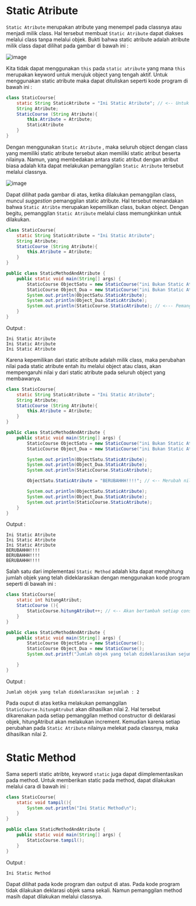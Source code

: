 # Static Atribute
`Static Atribute` merupakan atribute yang menempel pada classnya atau menjadi milik class. Hal tersebut membuat `Static Atribute` dapat diakses melalui class tanpa melalui objek. Bukti bahwa static atribute adalah atribute milik class dapat dilihat pada gambar di bawah ini : 

![image](https://user-images.githubusercontent.com/94579033/203083575-55a84318-f5e5-4962-92b7-ee54d97577e9.png)

Kita tidak dapat menggunakan `this` pada `static atribute` yang mana `this` merupakan keyword untuk merujuk object yang tengah aktif. Untuk menggunakan static atribute maka dapat dituliskan seperti kode program di bawah ini : 

``````Java
class StaticCourse{
    static String StaticAtribute = "Ini Static Atribute"; // <-- Untuk menggunakan static keyword, cukup dituliskan static di depan tipe atributnya
    String Atribute;
    StaticCourse (String Atribute){
        this.Atribute = Atribute;
        StaticAtribute 
    }
}
``````
Dengan menggunakan `Static Atribute` , maka seluruh object dengan class yang memiliki static atribute tersebut akan memiliki static atribut beserta nilainya. Namun, yang membedakan antara static atribut dengan atribut biasa adalah kita dapat melakukan pemanggilan `Static Atribute` tersebut melalui classnya. 

![image](https://user-images.githubusercontent.com/94579033/203088526-62cf0852-a245-4dc9-b8b4-1585b1f15263.png)

Dapat dilihat pada gambar di atas, ketika dilakukan pemanggilan class, muncul _suggestion_ pemanggilan static atribute. Hal tersebut menandakan bahwa `Static Atribte` merupakan kepemilikan class, bukan object. Dengan begitu, pemanggilan `Static Atribute` melalui class memungkinkan untuk dilakukan.
``````Java
class StaticCourse{
    static String StaticAtribute = "Ini Static Atribute";
    String Atribute;
    StaticCourse (String Atribute){
        this.Atribute = Atribute;
    }
}

public class StaticMethodAndAtribute {
    public static void main(String[] args) {
        StaticCourse ObjectSatu = new StaticCourse("ini Bukan Static Atribute");
        StaticCourse Object_Dua = new StaticCourse("ini Bukan Static Atribute");
        System.out.println(ObjectSatu.StaticAtribute);
        System.out.println(Object_Dua.StaticAtribute);
        System.out.println(StaticCourse.StaticAtribute); // <--- Pemanggilan Static Atribute melalui class
    }
}

``````
Output : 
``````
Ini Static Atribute
Ini Static Atribute
Ini Static Atribute
``````
Karena kepemilikan dari static atribute adalah milik class, maka perubahan nilai pada static atribute entah itu melalui object atau class, akan mempengaruhi nilai y dari static atribute pada seluruh object yang membawanya. 
``````Java
class StaticCourse{
    static String StaticAtribute = "Ini Static Atribute";
    String Atribute;
    StaticCourse (String Atribute){
        this.Atribute = Atribute;
    }
}

public class StaticMethodAndAtribute {
    public static void main(String[] args) {
        StaticCourse ObjectSatu = new StaticCourse("ini Bukan Static Atribute");
        StaticCourse Object_Dua = new StaticCourse("ini Bukan Static Atribute");

        System.out.println(ObjectSatu.StaticAtribute);
        System.out.println(Object_Dua.StaticAtribute);
        System.out.println(StaticCourse.StaticAtribute);

        ObjectSatu.StaticAtribute = "BERUBAHHH!!!!"; // <-- Merubah nilai static atribute

        System.out.println(ObjectSatu.StaticAtribute);
        System.out.println(Object_Dua.StaticAtribute);
        System.out.println(StaticCourse.StaticAtribute);
    }
}
``````
Output : 
``````
Ini Static Atribute
Ini Static Atribute
Ini Static Atribute
BERUBAHHH!!!!
BERUBAHHH!!!!
BERUBAHHH!!!!
``````

Salah satu dari implementasi `Static Method` adalah kita dapat menghitung jumlah objek yang  telah dideklarasikan dengan menggunakan kode program seperti di bawah ini : 
``````Java
class StaticCourse{
    static int hitungAtribut;
    StaticCourse (){
        StaticCourse.hitungAtribut++; // <-- Akan bertambah setiap constructor method dipanggil.
    }
}

public class StaticMethodAndAtribute {
    public static void main(String[] args) {
        StaticCourse ObjectSatu = new StaticCourse();
        StaticCourse Object_Dua = new StaticCourse();
        System.out.printf("Jumlah objek yang telah dideklarasikan sejumlah : %d",StaticCourse.hitungAtribut);

    }
}

``````
Output : 
``````
Jumlah objek yang telah dideklarasikan sejumlah : 2
``````
Pada ouput di atas ketika melakukan pemanggilan `StaticCourse.hitungAtrubut` akan dihasilkan nilai 2. Hal tersebut dikarenakan pada setiap pemanggilan method constructor di deklarasi objek, hitungAtribut akan melakukan increment. Kemudian karena setiap perubahan pada `Static Atribute` nilainya melekat pada classnya, maka dihasilkan nilai 2.
# Static Method
Sama seperti static atribte, keyword `static` juga dapat diimplementasikan pada method. Untuk memberikan static pada method, dapat dilakukan melalui cara di bawah ini : 
``````Java
class StaticCourse{
    static void tampil(){
        System.out.println("Ini Static Method\n");
    }
}

public class StaticMethodAndAtribute {
    public static void main(String[] args) {
        StaticCourse.tampil();
    }
}
``````
Output : 
``````
Ini Static Method
``````
Dapat dilihat pada kode program dan output di atas. Pada kode program tidak dilakukan deklarasi objek sama sekali. Namun pemanggilan method masih dapat dilakukan melalui classnya.